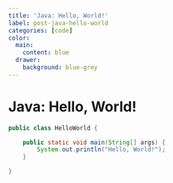 ```yaml
---
title: 'Java: Hello, World!'
label: post-java-hello-world
categories: [code]
color:
  main:
    content: blue
  drawer:
    background: blue-grey
---
```


Java: Hello, World!
===================

```java
public class HelloWorld {

	public static void main(String[] args) {
		System.out.println("Hello, World!");
	}

}
```
